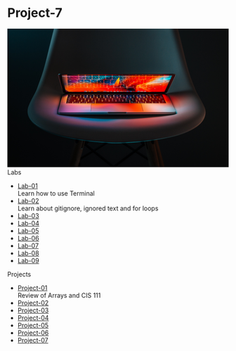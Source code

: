 # Project-7
![Tech](project7.jpg)
Labs
* [Lab-01](https://github.com/Alexs213/Lab-01.git)
  <br>Learn how to use Terminal
* [Lab-02](https://github.com/Alexs213/cit281-lab2.git)
   <br>Learn about gitignore, ignored text and for loops
* [Lab-03](https://github.com/Alexs213/cit281-lab3.git)
* [Lab-04](https://github.com/Alexs213/cit281-lab4.git)
* [Lab-05](https://github.com/Alexs213/cit281-lab5.git)
* [Lab-06](https://github.com/Alexs213/cit281-lab6.git)
* [Lab-07](https://github.com/Alexs213/cit281-lab7.git)
* [Lab-08](https://github.com/Alexs213/cit281-lab8.git)
* [Lab-09](https://github.com/Alexs213/cit281-lab9.git)

Projects
* [Project-01](https://github.com/Alexs213/cit281-p1.git)
  <br>Review of Arrays and CIS 111
* [Project-02](https://github.com/Alexs213/cit281-p2.git)
* [Project-03](https://github.com/Alexs213/cit281-p3.git)
* [Project-04](https://github.com/Alexs213/cit281-p4.git)
* [Project-05](https://github.com/Alexs213/cit281-p5.git)
* [Project-06](https://github.com/Alexs213/cit281-p6.git)
* [Project-07](https://github.com/Alexs213/cit281-p7.git)
